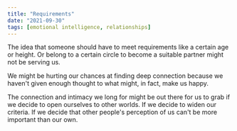 ```yaml
---
title: "Requirements"
date: "2021-09-30"
tags: [emotional intelligence, relationships]
---
```


The idea that someone should have to meet requirements like a certain age or height. Or belong to a certain circle to become a suitable partner might not be serving us.

We might be hurting our chances at finding deep connection because we haven't given enough thought to what might, in fact, make us happy.

The connection and intimacy we long for might be out there for us to grab if we decide to open ourselves to other worlds. If we decide to widen our criteria. If we decide that other people's perception of us can't be more important than our own.
